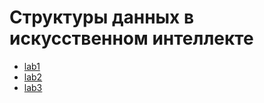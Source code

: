 # Структуры данных в искусственном интеллекте

* [lab1](https://github.com/carolhomo/struct-ai-labs/tree/main/lab1)
* [lab2](https://github.com/carolhomo/struct-ai-labs/tree/main/lab2)
* [lab3](https://github.com/carolhomo/struct-ai-labs/tree/main/lab3)
